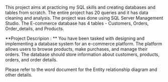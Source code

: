 
This project aims at practicing my SQL skills and creating databases and tables from scratch.
The entire project has 20 queries and it has data cleaning and analysis.
The project was done using SQL Server Management Studio.
The E-commerce database has 4 tables - Customers, Orders, Order_details, and Products.

**Project Descripion : **
You have been tasked with designing and implementing a database system for an e-commerce platform. The platform allows users to browse products, make purchases, and manage their orders. The database should store information about customers, products, orders, and order details.

Please refer to the word document for the Entity relationship diagram and other details.
